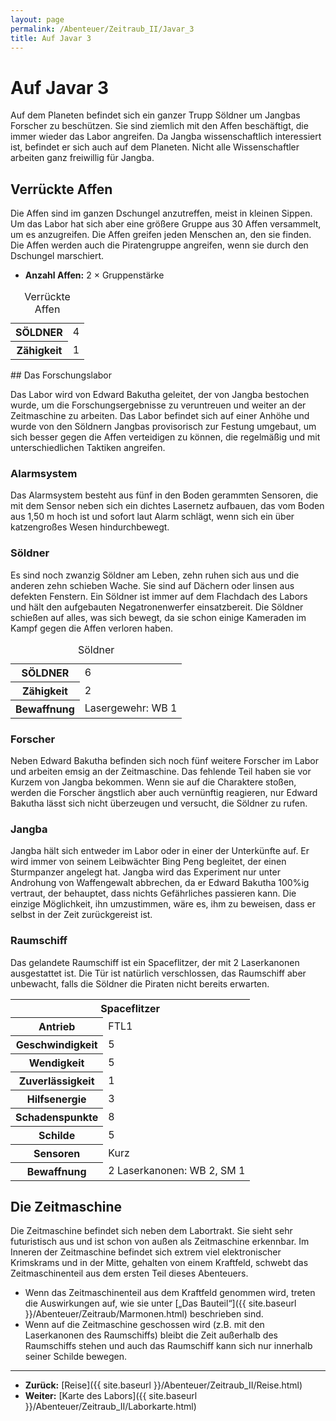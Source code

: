 ```yaml
---
layout: page
permalink: /Abenteuer/Zeitraub_II/Javar_3
title: Auf Javar 3
---
```


# Auf Javar 3

Auf dem Planeten befindet sich ein ganzer Trupp Söldner um Jangbas Forscher zu beschützen. Sie sind ziemlich mit den Affen beschäftigt, die immer wieder das Labor angreifen. Da Jangba wissenschaftlich interessiert ist, befindet er sich auch auf dem Planeten. Nicht alle Wissenschaftler arbeiten ganz freiwillig für Jangba.

## Verrückte Affen

Die Affen sind im ganzen Dschungel anzutreffen, meist in kleinen Sippen. Um das Labor hat sich aber eine größere Gruppe aus 30 Affen versammelt, um es anzugreifen. Die Affen greifen jeden Menschen an, den sie finden. Die Affen werden auch die Piratengruppe angreifen, wenn sie durch den Dschungel marschiert.

- **Anzahl Affen:** 2 × Gruppenstärke

<table>
<caption>Verrückte Affen</caption>
<tbody>
<tr><th>SÖLDNER</th><td>4</td></tr>
<tr><th>Zähigkeit</th><td>1</td></tr>
</tbody>
</table>
## Das Forschungslabor

Das Labor wird von Edward Bakutha geleitet, der von Jangba bestochen wurde, um die Forschungsergebnisse zu veruntreuen und weiter an der Zeitmaschine zu arbeiten. Das Labor befindet sich auf einer Anhöhe und wurde von den Söldnern Jangbas provisorisch zur Festung umgebaut, um sich besser gegen die Affen verteidigen zu können, die regelmäßig und mit unterschiedlichen Taktiken angreifen.

### Alarmsystem

Das Alarmsystem besteht aus fünf in den Boden gerammten Sensoren, die mit dem Sensor neben sich ein dichtes Lasernetz aufbauen, das vom Boden aus 1,50 m hoch ist und sofort laut Alarm schlägt, wenn sich ein über katzengroßes Wesen hindurchbewegt.

### Söldner

Es sind noch zwanzig Söldner am Leben, zehn ruhen sich aus und die anderen zehn schieben Wache. Sie sind auf Dächern oder linsen aus defekten Fenstern. Ein Söldner ist immer auf dem Flachdach des Labors und hält den aufgebauten Negatronenwerfer einsatzbereit. Die Söldner schießen auf alles, was sich bewegt, da sie schon einige Kameraden im Kampf gegen die Affen verloren haben.

<table>
<caption>Söldner</caption>
<tbody>
<tr><th>SÖLDNER</th><td>6</td></tr>
<tr><th>Zähigkeit</th><td>2</td></tr>
<tr><th>Bewaffnung</th><td>Lasergewehr: WB 1</td></tr>
</tbody>
</table>

### Forscher

Neben Edward Bakutha befinden sich noch fünf weitere Forscher im Labor und arbeiten emsig an der Zeitmaschine. Das fehlende Teil haben sie vor Kurzem von Jangba bekommen. Wenn sie auf die Charaktere stoßen, werden die Forscher ängstlich aber auch vernünftig reagieren, nur Edward Bakutha lässt sich nicht überzeugen und versucht, die Söldner zu rufen.

### Jangba

Jangba hält sich entweder im Labor oder in einer der Unterkünfte auf. Er wird immer von seinem Leibwächter Bing Peng begleitet, der einen Sturmpanzer angelegt hat. Jangba wird das Experiment nur unter Androhung von Waffengewalt abbrechen, da er Edward Bakutha 100%ig vertraut, der behauptet, dass nichts Gefährliches passieren kann. Die einzige Möglichkeit, ihn umzustimmen, wäre es, ihm zu beweisen, dass er selbst in der Zeit zurückgereist ist.

### Raumschiff

Das gelandete Raumschiff ist ein Spaceflitzer, der mit 2 Laserkanonen ausgestattet ist. Die Tür ist natürlich verschlossen, das Raumschiff aber unbewacht, falls die Söldner die Piraten nicht bereits erwarten.

<table>
<tbody>
<tr><th colspan="2">Spaceflitzer</th></tr>
<tr><th>Antrieb</th><td>FTL1</td></tr>
<tr><th>Geschwindigkeit</th><td>5</td></tr>
<tr><th>Wendigkeit</th><td>5</td></tr>
<tr><th>Zuverlässigkeit</th><td>1</td></tr>
<tr><th>Hilfsenergie</th><td>3</td></tr>
<tr><th>Schadenspunkte</th><td>8</td></tr>
<tr><th>Schilde</th><td>5</td></tr>
<tr><th>Sensoren</th><td>Kurz</td></tr>
<tr><th>Bewaffnung</th><td>2 Laserkanonen: WB 2, SM 1</td></tr>
</tbody>
</table>

## Die Zeitmaschine

Die Zeitmaschine befindet sich neben dem Labortrakt. Sie sieht sehr futuristisch aus und ist schon von außen als Zeitmaschine erkennbar. Im Inneren der Zeitmaschine befindet sich extrem viel elektronischer Krimskrams und in der Mitte, gehalten von einem Kraftfeld, schwebt das Zeitmaschinenteil aus dem ersten Teil dieses Abenteuers.

- Wenn das Zeitmaschinenteil aus dem Kraftfeld genommen wird, treten die Auswirkungen auf, wie sie unter [„Das Bauteil“]({{ site.baseurl }}/Abenteuer/Zeitraub/Marmonen.html) beschrieben sind.
- Wenn auf die Zeitmaschine geschossen wird (z.B. mit den Laserkanonen des Raumschiffs) bleibt die Zeit außerhalb des Raumschiffs stehen und auch das Raumschiff kann sich nur innerhalb seiner Schilde bewegen.

***

- **Zurück:** [Reise]({{ site.baseurl }}/Abenteuer/Zeitraub_II/Reise.html)
- **Weiter:** [Karte des Labors]({{ site.baseurl }}/Abenteuer/Zeitraub_II/Laborkarte.html)
